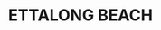 ---
lastmod: '2025-04-06T06:05:20+00:00'
latitude: -33.520358
layout: suburb
longitude: 151.374403
postcode: '2257'
state: NSW
title: ETTALONG BEACH
url: /nsw/ettalong-beach/
---